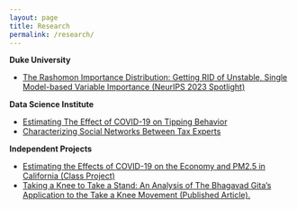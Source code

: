 ```yaml
---
layout: page
title: Research
permalink: /research/
---
```

**Duke University**
* [The Rashomon Importance Distribution: Getting RID of Unstable, Single Model-based Variable Importance (NeurIPS 2023 Spotlight)](https://openreview.net/pdf?id=TczT2jiPT5)

**Data Science Institute**
* [Estimating The Effect of COVID-19 on Tipping Behavior](files/srikar_katta_gopuff_tipping.pdf)
* [Characterizing Social Networks Between Tax Experts](files/vertex_only_network.html)


**Independent Projects**
* [Estimating the Effects of COVID-19 on the Economy and PM2.5 in California (Class Project)](files/srikar_katta_effects_of_covid_co2_gdp.pdf)
* [Taking a Knee to Take a Stand: An Analysis of The Bhagavad Gita’s Application to the Take a Knee Movement (Published Article).](https://doi.org/10.15367/pj.v5i1.153) 
